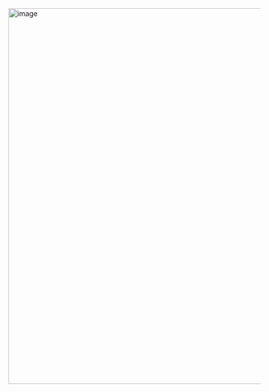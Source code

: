 <img width="1920" height="750" alt="image" src="https://github.com/user-attachments/assets/f8186219-21c7-4b31-8e22-2c5bfa224069" />
